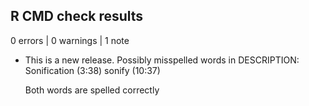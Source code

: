 ## R CMD check results

0 errors | 0 warnings | 1 note

* This is a new release.
  Possibly misspelled words in DESCRIPTION:
      Sonification (3:38)
      sonify (10:37)
      
  Both words are spelled correctly
